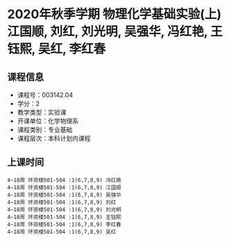 # 2020年秋季学期 物理化学基础实验(上) 江国顺, 刘红, 刘光明, 吴强华, 冯红艳, 王钰熙, 吴红, 李红春






## 课程信息

- 课程号：003142.04
- 学分：2
- 教学类型：实验课
- 开课单位：化学物理系
- 课程类别：专业基础
- 课程层次：本科计划内课程

## 上课时间

```
4~18周 环资楼501-504 :1(6,7,8,9) 冯红艳
4~18周 环资楼501-504 :1(6,7,8,9) 江国顺
4~18周 环资楼501-504 :1(6,7,8,9) 吴强华
4~18周 环资楼501-504 :1(6,7,8,9) 刘红
4~18周 环资楼501-504 :1(6,7,8,9) 刘光明
4~18周 环资楼501-504 :1(6,7,8,9) 王钰熙
4~18周 环资楼501-504 :1(6,7,8,9) 李红春
4~18周 环资楼501-504 :1(6,7,8,9) 吴红
```


